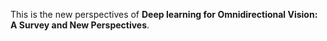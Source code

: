 This is the new perspectives of **Deep learning for Omnidirectional Vision: A Survey and New Perspectives**.
